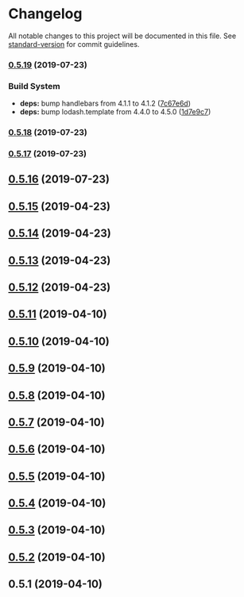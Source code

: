 # Changelog

All notable changes to this project will be documented in this file. See [standard-version](https://github.com/conventional-changelog/standard-version) for commit guidelines.

### [0.5.19](https://github.com/rockalabs/universal-emoji-parser/compare/v0.5.18...v0.5.19) (2019-07-23)


### Build System

* **deps:** bump handlebars from 4.1.1 to 4.1.2 ([7c67e6d](https://github.com/rockalabs/universal-emoji-parser/commit/7c67e6d))
* **deps:** bump lodash.template from 4.4.0 to 4.5.0 ([1d7e9c7](https://github.com/rockalabs/universal-emoji-parser/commit/1d7e9c7))



### [0.5.18](https://github.com/rockalabs/universal-emoji-parser/compare/v0.5.17...v0.5.18) (2019-07-23)



### [0.5.17](https://github.com/rockalabs/universal-emoji-parser/compare/v0.5.16...v0.5.17) (2019-07-23)



## [0.5.16](https://github.com/rockalabs/universal-emoji-parser/compare/v0.5.15...v0.5.16) (2019-07-23)



## [0.5.15](https://github.com/rockalabs/universal-emoji-parser/compare/v0.5.14...v0.5.15) (2019-04-23)



## [0.5.14](https://github.com/rockalabs/universal-emoji-parser/compare/v0.5.13...v0.5.14) (2019-04-23)



## [0.5.13](https://github.com/rockalabs/universal-emoji-parser/compare/v0.5.12...v0.5.13) (2019-04-23)



## [0.5.12](https://github.com/rockalabs/universal-emoji-parser/compare/v0.5.11...v0.5.12) (2019-04-23)



## [0.5.11](https://github.com/rockalabs/universal-emoji-parser/compare/v0.5.10...v0.5.11) (2019-04-10)



## [0.5.10](https://github.com/rockalabs/universal-emoji-parser/compare/v0.5.9...v0.5.10) (2019-04-10)



## [0.5.9](https://github.com/rockalabs/universal-emoji-parser/compare/v0.5.8...v0.5.9) (2019-04-10)



## [0.5.8](https://github.com/rockalabs/universal-emoji-parser/compare/v0.5.7...v0.5.8) (2019-04-10)



## [0.5.7](https://github.com/rockalabs/universal-emoji-parser/compare/v0.5.6...v0.5.7) (2019-04-10)



## [0.5.6](https://github.com/rockalabs/universal-emoji-parser/compare/v0.5.5...v0.5.6) (2019-04-10)



## [0.5.5](https://github.com/rockalabs/universal-emoji-parser/compare/v0.5.4...v0.5.5) (2019-04-10)



## [0.5.4](https://github.com/rockalabs/universal-emoji-parser/compare/v0.5.3...v0.5.4) (2019-04-10)



## [0.5.3](https://github.com/rockalabs/universal-emoji-parser/compare/v0.5.2...v0.5.3) (2019-04-10)



## [0.5.2](https://github.com/rockalabs/universal-emoji-parser/compare/v0.5.1...v0.5.2) (2019-04-10)



## 0.5.1 (2019-04-10)
